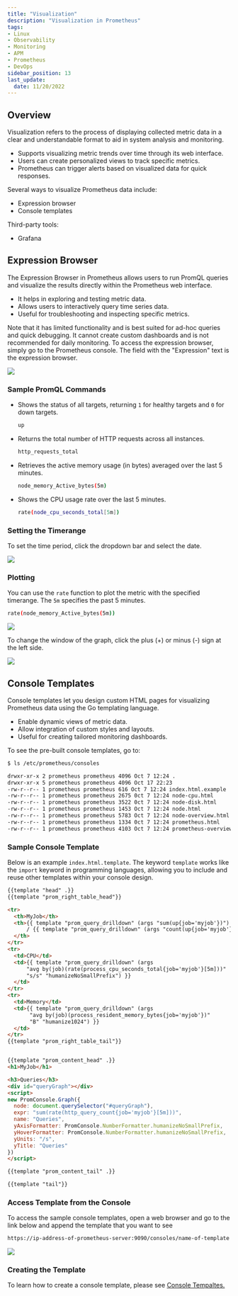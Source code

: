 ```yaml
---
title: "Visualization"
description: "Visualization in Prometheus"
tags: 
- Linux
- Observability
- Monitoring 
- APM
- Prometheus
- DevOps
sidebar_position: 13
last_update:
  date: 11/20/2022
---
```


## Overview

Visualization refers to the process of displaying collected metric data in a clear and understandable format to aid in system analysis and monitoring.

- Supports visualizing metric trends over time through its web interface.
- Users can create personalized views to track specific metrics.
- Prometheus can trigger alerts based on visualized data for quick responses.

Several ways to visualize Prometheus data include:

- Expression browser
- Console templates

Third-party tools:

- Grafana


## Expression Browser 

The Expression Browser in Prometheus allows users to run PromQL queries and visualize the results directly within the Prometheus web interface.

- It helps in exploring and testing metric data.
- Allows users to interactively query time series data.
- Useful for troubleshooting and inspecting specific metrics.

Note that it has limited functionality and is best suited for ad-hoc queries and quick debugging. It cannot create custom dashboards and is not recommended for daily monitoring. To access the expression browser, simply go to the Prometheus console. The field with the "Expression" text is the expression browser.

![](/img/docs/12112024-Observability-Prometheus-expression-browser-1.png)

### Sample PromQL Commands

- Shows the status of all targets, returning `1` for healthy targets and `0` for down targets.

    ```bash
    up
    ```

- Returns the total number of HTTP requests across all instances.

    ```bash
    http_requests_total
    ```

- Retrieves the active memory usage (in bytes) averaged over the last 5 minutes.

    ```bash
    node_memory_Active_bytes(5m)
    ```

- Shows the CPU usage rate over the last 5 minutes.

    ```bash
    rate(node_cpu_seconds_total[5m])
    ```



### Setting the Timerange

To set the time period, click the dropdown bar and select the date. 

![](/img/docs/12112024-Observability-Prometheus-expression-browser-2.png)


### Plotting 

You can use the `rate` function to plot the metric with the specified timerange. The `5m` specifies the past 5 minutes.

```bash
rate(node_memory_Active_bytes(5m)) 
```

![](/img/docs/12112024-Observability-Prometheus-expression-browser-3.png)

To change the window of the graph, click the plus (+) or minus (-) sign at the left side.

![](/img/docs/12112024-Observability-Prometheus-expression-browser-4.png)


## Console Templates 

Console templates let you design custom HTML pages for visualizing Prometheus data using the Go templating language.

- Enable dynamic views of metric data.
- Allow integration of custom styles and layouts.
- Useful for creating tailored monitoring dashboards.

To see the pre-built console templates, go to:

```bash
$ ls /etc/prometheus/consoles

drwxr-xr-x 2 prometheus prometheus 4096 Oct 7 12:24 .
drwxr-xr-x 5 prometheus prometheus 4096 Oct 17 22:23
-rw-r--r-- 1 prometheus prometheus 616 Oct 7 12:24 index.html.example
-rw-r--r-- 1 prometheus prometheus 2675 0ct 7 12:24 node-cpu.html
-rw-r--r-- 1 prometheus prometheus 3522 0ct 7 12:24 node-disk.html
-rw-r--r-- 1 prometheus prometheus 1453 Oct 7 12:24 node.html
-rw-r--r-- 1 prometheus prometheus 5783 Oct 7 12:24 node-overview.html
-rw-r--r-- 1 prometheus prometheus 1334 0ct 7 12:24 prometheus.html
-rw-r--r-- 1 prometheus prometheus 4103 Oct 7 12:24 prometheus-overview. html 
```

### Sample Console Template 

Below is an example `index.html.template`. The keyword `template` works like the `import` keyword in programming languages, allowing you to include and reuse other templates within your console design.

```html
{{template "head" .}}
{{template "prom_right_table_head"}}

<tr>
  <th>MyJob</th>
  <th>{{ template "prom_query_drilldown" (args "sum(up{job='myjob'})") }}
      / {{ template "prom_query_drilldown" (args "count(up{job='myjob'})") }}
  </th>
</tr>
<tr>
  <td>CPU</td>
  <td>{{ template "prom_query_drilldown" (args
      "avg by(job)(rate(process_cpu_seconds_total{job='myjob'}[5m]))"
      "s/s" "humanizeNoSmallPrefix") }}
  </td>
</tr>
<tr>
  <td>Memory</td>
  <td>{{ template "prom_query_drilldown" (args
       "avg by(job)(process_resident_memory_bytes{job='myjob'})"
       "B" "humanize1024") }}
  </td>
</tr>
{{template "prom_right_table_tail"}}


{{template "prom_content_head" .}}
<h1>MyJob</h1>

<h3>Queries</h3>
<div id="queryGraph"></div>
<script>
new PromConsole.Graph({
  node: document.querySelector("#queryGraph"),
  expr: "sum(rate(http_query_count{job='myjob'}[5m]))",
  name: "Queries",
  yAxisFormatter: PromConsole.NumberFormatter.humanizeNoSmallPrefix,
  yHoverFormatter: PromConsole.NumberFormatter.humanizeNoSmallPrefix,
  yUnits: "/s",
  yTitle: "Queries"
})
</script>

{{template "prom_content_tail" .}}

{{template "tail"}}
```

### Access Template from the Console 

To access the sample console templates, open a web browser and go to the link below and append the template that you want to see

```bash
https://ip-address-of-prometheus-server:9090/consoles/name-of-template 
```

![](/img/docs/12112024-Observability-Prometheus-console-template-1.png)


### Creating the Template 

To learn how to create a console template, please see [Console Tempaltes.](/docs/018-Observability/010-Prometheus-and-Grafana/023-Console-Templates.md)